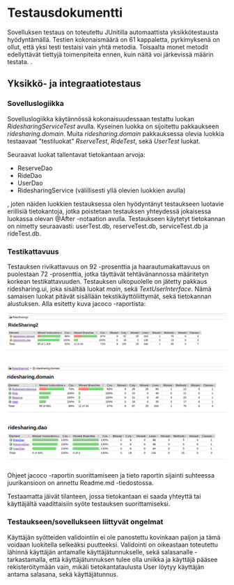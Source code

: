 <h1> Testausdokumentti </h1>

Sovelluksen testaus on toteutettu JUnitilla automaattista yksikkötestausta hyödyntämällä. Testien kokonaismäärä on 61 kappaletta,
pyrkimyksenä on ollut, että yksi testi testaisi vain yhtä metodia. Toisaalta monet metodit edellyttävät tiettyjä toimenpiteita ennen, kuin näitä voi järkevissä määrin testata. .

<h2> Yksikkö- ja integraatiotestaus </h2>

<h3> Sovelluslogiikka </h3>

Sovelluslogiikka käytännössä kokonaisuudessaan testattu luokan _RidesharingServiceTest_ avulla. Kyseinen luokka on sijoitettu pakkaukseen _ridesharing.domain_. Muita _ridesharing.domain_ pakkauksessa olevia luokkia testaavaat "testiluokat" _RserveTest_, _RideTest_, sekä _UserTest_ luokat. 

Seuraavat luokat tallentavat tietokantaan arvoja:

- ReserveDao
- RideDao
- UserDao
- RidesharingService (välillisesti yllä olevien luokkien avulla)

, joten näiden luokkien testauksessa olen hyödyntänyt testaukseen luotavie erillisiä tietokantoja, jotka poistetaan testauksen yhteydessä jokaisessa luokassa olevan @After -notaation avulla. Testaukseen  käytetyt tietokannan on nimetty seuraavasti: userTest.db, reserveTest.db, serviceTest.db ja rideTest.db.

<h3> Testikattavuus </h3>

Testauksen rivikattavuus on 92 -prosenttia ja haarautumakattavuus on puolestaan 72 -prosenttia, jotka täyttävät tehtävänannossa määritetyn korkean testikattavuuden. Testauksen ulkopuolelle on jätetty pakkaus ridesharing.ui, joka sisältää luokat _main_, sekä _TextUserInterface_. Nämä samaisen luokat pitävät sisällään tekstikäyttöliittymät, sekä tietokannan alustuksen. Alla esitetty kuva jacoco -raportista:

![testikattavuus](https://github.com/OttoLasma/ot-harjoitustyo/blob/master/RideSharing/dokumentaatio/testikattavuus.png "testikattavuus")

![testikattavuus](https://github.com/OttoLasma/ot-harjoitustyo/blob/master/RideSharing/dokumentaatio/testikattavuus2.png "testikattavuus")

![testikattavuus](https://github.com/OttoLasma/ot-harjoitustyo/blob/master/RideSharing/dokumentaatio/testikattavuus3.png "testikattavuus")

Ohjeet jacoco -raportin suorittamiseen ja tieto raportin sijainti suhteessa juurikansioon on annettu Readme.md -tiedostossa.

Testaamatta jäivät tilanteen, jossa tietokantaan ei saada yhteyttä tai käyttäjältä vaadittaisiin syöte testauksen suorittamiseksi. 

<h3> Testaukseen/sovellukseen liittyvät ongelmat </h3> 
  
  Käyttäjän syötteiden validointiin ei ole panostettu kovinkaan paljon ja tämä voidaan luokitella selkeäksi puutteeksi. Validointi on oikeastaan toteutettu lähinnä käyttäjän antamalle käyttäjätunnukselle, sekä salasanalle -tarkastamalla, että käyttäjätunnuksen tulee olla uniikka ja käyttäjä pääsee rekisteröitymään vain, mikäli tietokantataulusta User löytyy käyttäjän antama salasana, sekä käyttäjätunnus.

